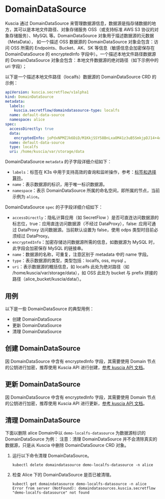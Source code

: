 # DomainDataSource

Kuscia 通过 DomainDataSource 来管理数据源信息，数据源是指存储数据的地方，其可以是本地文件路径、对象存储服务 OSS（或支持标准 AWS S3 协议的对象存储服务）、MySQL 等。DomainDataSource 对象用于描述数据源的元数据（MetaData），
如一个描述 OSS 数据源的 DomainDataSource 对象会包含：访问 OSS 所需的 Endpoints、Bucket、AK、SK 等信息（敏感信息会加密保存在 DomainDataSource 的 encryptedInfo 字段中）。一个描述本地文件路径数据源的 DomainDataSource 对象会包含：本地文件数据源的绝对路径（如下示例中的 uri 字段）；

以下是一个描述本地文件路径（localfs）数据源的 DomainDataSource CRD 的示例：

```yaml
apiVersion: kuscia.secretflow/v1alpha1
kind: DomainDataSource
metadata:
  labels:
    kuscia.secretflow/domaindatasource-type: localfs
  name: default-data-source
  namespace: alice
spec:
  accessDirectly: true
  data:
    encryptedInfo: joPdxNPMZJk6DiD/M1KkjSSY58BnLxaOM41z3uB5SmkjpDJ14+4qXqdsWRXAqMoPBdxRVDa/GhdUKnr/hL7eBZFMVivFCtCqMTaBJunUYsH6U168wzWaYrERme8BmNChETY3HdIeM4wP7o72+ctDoPDASuAWZNoJ5hxnYfYcpxJ3YoG3STf2DzqYmIZeAWxlneJ32wWFtSBlo1hzIvxuiuwHXZaq7h77a/+H7s1paUpio8wTkqJohID4k37pX3thuit9OUEsqxDxl5SEm+qq9HeVC8XscuKVs3nQw/cmSg4LavtAQWqrk7qjqYWmd370z6cQjuHOCbX1gZ2UbCjpnw==
  name: default-data-source
  type: localfs
  uri: /home/kuscia/var/storage/data

```

DomainDataSource `metadata` 的子字段详细介绍如下：

- `labels`：标签在 K3s 中用于支持高效的查询和监听操作，参考：[标签和选择算符](https://kubernetes.io/zh-cn/docs/concepts/overview/working-with-objects/labels/)。
- `name`：表示数据源的标识，用于唯一标识数据源。
- `namespace`：表示 DomainDataSource 所属的命名空间，即所属的节点，当前示例为 `alice`。

DomainDataSource `spec` 的子字段详细介绍如下：

- `accessDirectly`：隐私计算应用（如 SecretFlow ）是否可直连访问数据源的标志位，true：应用直连访问数据源（不经过 DataProxy），false: 应用可通过 DataProxy 访问数据源。当前默认设置为 false，使用 odps 类型时目前必须经过 DataProxy。
- `encryptedInfo`：加密存储访问数据源所需的信息，如数据源为 MySQL 时，此字段会加密保存 MySQL 的链接串。
- `name`：数据源的名称，可重复，注意区别于 metadata 中的 name 字段。
- `type`：表示数据源的类型，类型包括：localfs, oss, mysql 。
- `uri`：表示数据源的概括信息，如 localfs 此处为绝对路径（如 /home/kuscia/var/storage/data），如 OSS 此处为 bucket 与 prefix 拼接的路径（alice_bucket/kuscia/data/）。

## 用例

以下是一些 DomainDataSource 的典型用例：

- 创建 DomainDataSource
- 更新 DomainDataSource
- 清理 DomainDataSource

## 创建 DomainDataSource

因 DomainDataSource 中含有 encryptedInfo 字段，其需要使用 Domain 节点的公钥进行加密，推荐使用 Kuscia API 进行创建，[参考 kuscia API 文档](../apis/domaindatasource_cn.md#create-domain-data-source)。

## 更新 DomainDataSource

因 DomainDataSource 中含有 encryptedInfo 字段，其需要使用 Domain 节点的公钥进行加密，推荐使用 Kuscia API 进行更新，[参考 kuscia API 文档](../apis/domaindatasource_cn.md#update-domain-data-source)。

## 清理 DomainDataSource

下面以删除 alice Domain中以 `demo-localfs-datasource` 为数据源标识的 DomainDataSource 为例：
注意：清理 DomainDataSource 并不会清除真实的数据源，只是从 Kuscia 中删除 DomainDataSource CRD 对象。

1. 运行以下命令清理 DomainDataSource。

    ```shell
    kubectl delete domaindatasource demo-localfs-datasource -n alice
    ```

2. 检查 Alice 下的 DomainDataSource 是否已被清理。

    ```shell
    kubectl get domaindatasource demo-localfs-datasource -n alice
    Error from server (NotFound): domaindatasources.kuscia.secretflow "demo-localfs-datasource" not found
    ```
